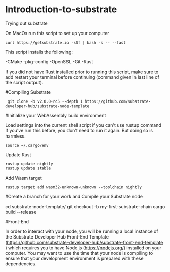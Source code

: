 # Introduction-to-substrate
Trying out substrate 

On MacOs run this script to set up your computer 

```
curl https://getsubstrate.io -sSf | bash -s -- --fast
```

This script installs the following:

-CMake
-pkg-config
-OpenSSL
-Git
-Rust

If you did not have Rust installed prior to running this script, make sure to add restart your terminal before continuing (command given in last line of the script output).

#Compiling Substrate

```
 git clone -b v2.0.0-rc5 --depth 1 https://github.com/substrate-developer-hub/substrate-node-template
```

#Initialize your WebAssembly build environment
 
Load settings into the current shell script if you can't use rustup command
If you've run this before, you don't need to run it again. But doing so is harmless.
```
source ~/.cargo/env
```
Update Rust

```
rustup update nightly
rustup update stable
```
Add Wasm target
```
rustup target add wasm32-unknown-unknown --toolchain nightly
```

#Create a branch for your work and Compile your Substrate node

cd substrate-node-template/
git checkout -b my-first-substrate-chain
cargo build --release

#Front-End

In order to interact with your node, you will be running a local instance of the Substrate Developer Hub Front-End Template (https://github.com/substrate-developer-hub/substrate-front-end-template ) which requires you to have Node.js (https://nodejs.org/) installed on your computer. You may want to use the time that your node is compiling to ensure that your development environment is prepared with these dependencies.
